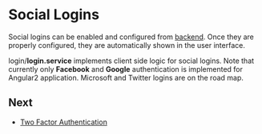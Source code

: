 # Social Logins

Social logins can be enabled and configured from [backend](Development-Guide-Core.md). Once they are properly configured, they are  automatically shown in the user interface. 

login/**login.service** implements client side logic for social logins. Note that currently only **Facebook** and **Google** authentication is implemented for Angular2 application. Microsoft and Twitter logins are on the road map.

## Next

- [Two Factor Authentication](Features-Angular-Two-Factor-Authentication)

